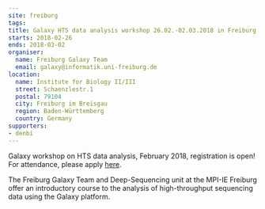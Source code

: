 ```yaml
---
site: freiburg
tags:
title: Galaxy HTS data analysis workshop 26.02.-02.03.2018 in Freiburg
starts: 2018-02-26
ends: 2018-03-02
organiser:
  name: Freiburg Galaxy Team
  email: galaxy@informatik.uni-freiburg.de
location:
  name: Institute for Biology II/III
  street: Schaenzlestr.1
  postal: 79104
  city: Freiburg im Breisgau
  region: Baden-Württemberg
  country: Germany
supporters:
- denbi
---
```


Galaxy workshop on HTS data analysis, February 2018, registration is open! For attendance, please apply [here](https://drive.google.com/open?id=1qnFUCHvyvBHt5OA97puq9sQ83yp8nKSg-EiUQznN4Jw).

The Freiburg Galaxy Team and Deep-Sequencing unit at the MPI-IE Freiburg offer an introductory course to the analysis of high-throughput sequencing data using the Galaxy platform.
